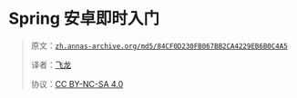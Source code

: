 # Spring 安卓即时入门

> 原文：[`zh.annas-archive.org/md5/84CF0D230FB067BB2CA4229EB6B0C4A5`](https://zh.annas-archive.org/md5/84CF0D230FB067BB2CA4229EB6B0C4A5)
> 
> 译者：[飞龙](https://github.com/wizardforcel)
> 
> 协议：[CC BY-NC-SA 4.0](http://creativecommons.org/licenses/by-nc-sa/4.0/)